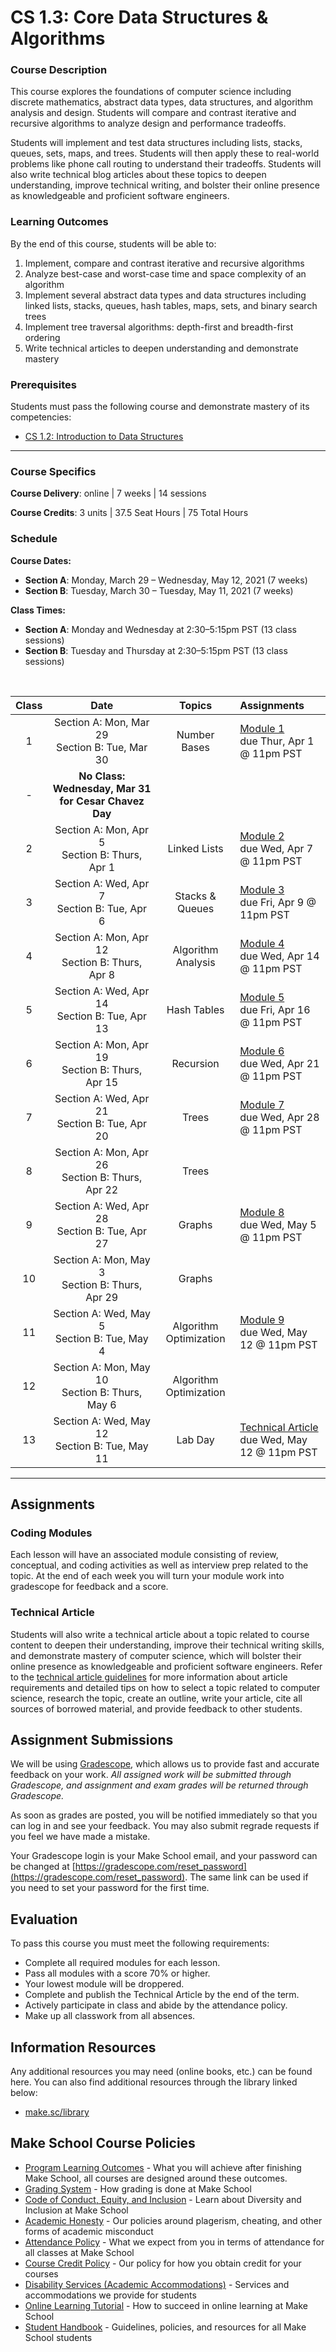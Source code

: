 # CS 1.3: Core Data Structures & Algorithms

### Course Description

This course explores the foundations of computer science including discrete mathematics, abstract data types, data structures, and algorithm analysis and design. Students will compare and contrast iterative and recursive algorithms to analyze design and performance tradeoffs. 

Students will implement and test data structures including lists, stacks, queues, sets, maps, and trees. Students will then apply these to real-world problems like phone call routing to understand their tradeoffs. Students will also write technical blog articles about these topics to deepen understanding, improve technical writing, and bolster their online presence as knowledgeable and proficient software engineers.


 
### Learning Outcomes

By the end of this course, students will be able to:
1. Implement, compare and contrast iterative and recursive algorithms
1. Analyze best-case and worst-case time and space complexity of an algorithm
1. Implement several abstract data types and data structures including linked lists, stacks, queues, hash tables, maps, sets, and binary search trees
1. Implement tree traversal algorithms: depth-first and breadth-first ordering
1. Write technical articles to deepen understanding and demonstrate mastery


### Prerequisites

Students must pass the following course and demonstrate mastery of its competencies:
- [CS 1.2: Introduction to Data Structures](https://make.sc/cs12-repo) 


---


### Course Specifics

**Course Delivery**: online | 7 weeks | 14 sessions

**Course Credits**: 3 units | 37.5 Seat Hours | 75 Total Hours

### Schedule

**Course Dates:** 
* **Section A**: Monday, March 29 – Wednesday, May 12, 2021 (7 weeks)
* **Section B**: Tuesday, March 30 – Tuesday, May 11, 2021 (7 weeks)

**Class Times:** 
* **Section A**: Monday and Wednesday at 2:30–5:15pm PST (13 class sessions)
* **Section B**: Tuesday and Thursday at 2:30–5:15pm PST (13 class sessions)


<br/>


| Class |                         Date                            |         Topics         |                 Assignments                 |
|:-----:|:-------------------------------------------------------:|:----------------------:|:--------------------------------------------|
|   1   |  Section A: Mon, Mar 29 <br> Section B:  Tue, Mar 30    |  Number Bases          | [Module 1] <br/> due Thur, Apr 1 @ 11pm PST |
|   -   | **No Class: Wednesday, Mar 31 for Cesar Chavez Day**    |
|   2   |  Section A:  Mon, Apr 5  <br> Section B:  Thurs, Apr 1  | Linked Lists           | [Module 2] <br/> due Wed, Apr 7 @ 11pm PST  |
|   3   |  Section A:  Wed, Apr 7  <br> Section B:  Tue, Apr 6    | Stacks & Queues        | [Module 3] <br/> due Fri, Apr 9 @ 11pm PST  |
|   4   |  Section A:  Mon, Apr 12 <br> Section B:  Thurs, Apr 8  | Algorithm Analysis     | [Module 4] <br/> due Wed, Apr 14 @ 11pm PST |
|   5   |  Section A:  Wed, Apr 14 <br> Section B:  Tue, Apr 13   | Hash Tables            | [Module 5] <br/> due Fri, Apr 16 @ 11pm PST |
|   6   |  Section A:  Mon, Apr 19 <br> Section B:  Thurs, Apr 15 | Recursion              | [Module 6] <br/> due Wed, Apr 21 @ 11pm PST |
|   7   |  Section A:  Wed, Apr 21 <br> Section B:  Tue, Apr 20   | Trees                  | [Module 7] <br/> due Wed, Apr 28 @ 11pm PST |
|   8   |  Section A:  Mon, Apr 26 <br> Section B:  Thurs, Apr 22 | Trees                  | 
|   9   |  Section A:  Wed, Apr 28 <br> Section B:  Tue, Apr 27   | Graphs                 | [Module 8] <br/> due Wed, May 5 @ 11pm PST  |
|   10  |  Section A:  Mon, May 3  <br> Section B:  Thurs, Apr 29 | Graphs                 | 
|   11  |  Section A:  Wed, May 5  <br> Section B:  Tue, May 4    | Algorithm Optimization | [Module 9] <br/> due Wed, May 12 @ 11pm PST |
|   12  |  Section A:  Mon, May 10 <br> Section B:  Thurs, May 6  | Algorithm Optimization | 
|   13  |  Section A:  Wed, May 12 <br> Section B:  Tue, May 11   | Lab Day                | [Technical Article] <br/> due Wed, May 12 @ 11pm PST |




[Number Bases]: https://www.gradescope.com/
[Linked Lists]: https://www.gradescope.com/
[Stacks & Queues]: https://www.gradescope.com/
[Algorithm Analysis]: https://www.gradescope.com/
[Recursion]: https://www.gradescope.com/
[Trees]: https://www.gradescope.com/
[Graphs]: https://www.gradescope.com/
[Algorithm Optimization]: https://www.gradescope.com/


[Module 1]: https://www.gradescope.com/courses/248820/assignments/1038602
[Module 2]: https://www.gradescope.com/courses/248820/assignments/1038603
[Module 3]: https://www.gradescope.com/courses/248820/assignments/1038604
[Module 4]: https://www.gradescope.com/courses/248820/assignments/1038605
[Module 5]: https://www.gradescope.com/courses/248820/assignments/1038607
[Module 6]: https://www.gradescope.com/courses/248820/assignments/1038608
[Module 7]: https://www.gradescope.com/courses/248820/assignments/1038609
[Module 8]: https://www.gradescope.com/
[Module 9]: https://www.gradescope.com/

[Technical Article]: https://www.gradescope.com/




--- 

## Assignments


### Coding Modules

Each lesson will have an associated module consisting of review, conceptual, and coding activities as well as interview prep related to the topic. At the end of each week you will turn your module work into gradescope for feedback and a score.

### Technical Article

Students will also write a technical article about a topic related to course content to deepen their understanding, improve their technical writing skills, and demonstrate mastery of computer science, which will bolster their online presence as knowledgeable and proficient software engineers.
Refer to the [technical article guidelines][] for more information about article requirements and detailed tips on how to select a topic related to computer science, research the topic, create an outline, write your article, cite all sources of borrowed material, and provide feedback to other students.

[technical article guidelines]: https://make.sc/cs13-article-guidelines

## Assignment Submissions

We will be using [Gradescope](gradescope.com), which allows us to provide fast and accurate feedback on your work. *All assigned work will be submitted through Gradescope, and assignment and exam grades will be returned through Gradescope.*

As soon as grades are posted, you will be notified immediately so that you can log in and see your feedback. You may also submit regrade requests if you feel we have made a mistake.

Your Gradescope login is your Make School email, and your password can be changed at [https://gradescope.com/reset_password](https://gradescope.com/reset_password). The same link can be used if you need to set your password for the first time.


## Evaluation

To pass this course you must meet the following requirements:

- Complete all required modules for each lesson.
- Pass all modules with a score 70% or higher.
- Your lowest module will be droppered.
- Complete and publish the Technical Article by the end of the term.
- Actively participate in class and abide by the attendance policy.
- Make up all classwork from all absences.

##  Information Resources

Any additional resources you may need (online books, etc.) can be found here. You can also find additional resources through the library linked below:

- [make.sc/library](http://make.sc/library)

## Make School Course Policies

- [Program Learning Outcomes](https://make.sc/program-learning-outcomes) - What you will achieve after finishing Make School, all courses are designed around these outcomes.
- [Grading System](https://make.sc/grading-system) - How grading is done at Make School
- [Code of Conduct, Equity, and Inclusion](https://make.sc/code-of-conduct) - Learn about Diversity and Inclusion at Make School
- [Academic Honesty](https://make.sc/academic-honesty-policy) - Our policies around plagerism, cheating, and other forms of academic misconduct
- [Attendance Policy](https://make.sc/attendance-policy) - What we expect from you in terms of attendance for all classes at Make School
- [Course Credit Policy](https://make.sc/course-credit-policy) - Our policy for how you obtain credit for your courses
- [Disability Services (Academic Accommodations)](https://make.sc/disability-services) - Services and accommodations we provide for students
- [Online Learning Tutorial](https://make.sc/online-learning-tutorial) - How to succeed in online learning at Make School
- [Student Handbook](https://make.sc/student-handbook) - Guidelines, policies, and resources for all Make School students

